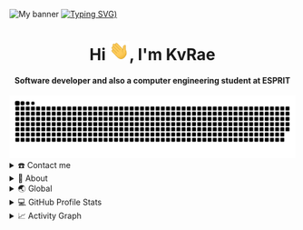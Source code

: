 

![My banner](https://user-images.githubusercontent.com/58667227/168013734-84993357-e74e-440a-ad77-16e21f98275a.gif)
[![Typing SVG](https://readme-typing-svg.herokuapp.com?color=F7D407&lines=Hello+world+%2C+I'm+KvRae+%3A))](https://git.io/typing-svg)
<div align="center">
  
<h1 align="center">Hi <img width="35" src="https://github.com/1999AZZAR/1999AZZAR/blob/main/resources/img/waving.gif">, I'm KvRae</h1>
<h4 align="center">Software developer and also a computer engineering student at ESPRIT</h4>
</div>

<div align="center">
  <a href="https://1999azzar.github.io/1999AZZAR/">
  <img  src="https://github.com/1999AZZAR/1999AZZAR/blob/main/resources/img/grid-snake.svg"
       alt="snake" /></a>
</div>

<details>
  <summary>☎️ Contact me</summary>
<div>
  <samp>
    <h2 align="center">😎 you can reach me by:</h2>
    <p align="center">
      <br/>
      <a href="https://www.linkedin.com/in/karam-mannai-1a7a851b1/" target="blank"><img align="center"
         src="https://img.shields.io/badge/linkedin-%231DA1F2.svg?style=for-the-badge&logo=linkedin&logoColor=white"
         alt="Kvrae" height="30"/></a>
      <a href="https://www.facebook.com/KaramMannai/" target="blank"><img align="center"
         src="https://img.shields.io/badge/facebook-4267B2.svg?style=for-the-badge&logo=facebook&logoColor=white"
         alt="kvrae" height="30"/></a>
      <a href="https://mailto:karamelmannai@gmail.com" target="blank"><img align="center"
         src="https://img.shields.io/badge/gmail-EA4335.svg?style=for-the-badge&logo=gmail&logoColor=white"
         alt="kvrae" height="30"/></a>
    </p>
  <p align="center">
      <a href="https://www.instagram.com/kvrae.exe/" target="blank"><img align="center"
         src="https://img.shields.io/badge/instagram-%23E4405F.svg?style=for-the-badge&logo=Instagram&logoColor=white"
         alt="kvrae" height="30"/></a>
      <a href="https://wa.me/+21699026017" target="blank"><img align="center"
         src="https://img.shields.io/badge/whatsapp-4B7F1.svg?style=for-the-badge&logo=whatsapp&logoColor=white"
         alt="kvrae" height="30"/></a>
      <a href="https://twitter.com/KvRae_" target="blank"><img align="center"
         src="https://img.shields.io/badge/twitter-1DA1F2.svg?style=for-the-badge&logo=twitter&logoColor=white"
         alt="kvrae" height="30"/></a>
      <br>
    </p>
  </samp>
</div>
</details>

<details>
  <summary>🧮 About</summary>
<div>
<h2 align="center">🧮 About this Account</h2>
 <p align="center">
  <a href="github.com/KvRae" target="blank"><img align="center" 
     src="https://badges.pufler.dev/visits/KvRae/KvRae?style=for-the-badge&color=e74c3c&logo=github&label=Spying+Counter"
     alt="spying counter" /></a>
  <a href="github.com/KvRae" target="blank"><img align="center" 
     src="https://badges.pufler.dev/years/KvRae/?style=for-the-badge&color=27a4fb&logo=github&label=Account+Age"
     alt="account age" /></a>
  </p>
  <p align="center">
  <a href="github.com/KvRae" target="blank"><img align="center" 
     src="https://badges.pufler.dev/updated/KvRae/KvRae?style=for-the-badge&color=ff00b4&logo=github&label=Profile+Updated"
     alt="updated" /></a>

  <a href="github.com/KvRae" target="blank"><img align="center" 
     src="https://badges.pufler.dev/repos/KvRae/?style=for-the-badge&color=251ee7&logo=github&label=Public+Repos"
     alt="repos" /></a>
 </p>
</div>
</details>

<details>
  <summary>🌏 Global</summary>
<div>
<h2 align="center"> Wanna learn more something about me? </h2>
</div>

```js
░░░░░░▄▄▄▄▀▀▀▀▀▀▀▀▄▄▄▄▄▄▄
░░░░░█░░░░░░░░░░░░░░░░░░▀▀▄
░░░░█░░░░░░░░░░░░░░░░░░░░░░█
░░░█░░░░░░▄██▀▄▄░░░░░▄▄▄░░░░█
░▄▀░▄▄▄░░█▀▀▀▀▄▄█░░░██▄▄█░░░░█
█░░█░▄░▀▄▄▄▀░░░░░░░░█░░░░░░░░░█
█░░█░█▀▄▄░░░░░█▀░░░░▀▄░░▄▀▀▀▄░█
░█░▀▄░█▄░█▀▄▄░▀░▀▀░▄▄▀░░░░█░░█
░░█░░░▀▄▀█▄▄░█▀▀▀▄▄▄▄▀▀█▀██░█
░░░█░░░░██░░▀█▄▄▄█▄▄█▄▄██▄░░█
░░░░█░░░░▀▀▄░█░░░█░█▀█▀█▀██░█
░░░░░▀▄░░░░░▀▀▄▄▄█▄█▄█▄█▄▀░░█
░░░░░░░▀▄▄░░░░░░░░░░░░░░░░░░░█
░░▐▌░█░░░░▀▀▄▄░░░░░░░░░░░░░░░█
░░░█▐▌░░░░░░█░▀▄▄▄▄▄░░░░░░░░█
░░███░░░░░▄▄█░▄▄░██▄▄▄▄▄▄▄▄▀
░▐████░░▄▀█▀█▄▄▄▄▄█▀▄▀▄
░░█░░▌░█░░░▀▄░█▀█░▄▀░░░█
░░█░░▌░█░░█░░█░░░█░░█░░█
░░█░░▀▀░░██░░█░░░█░░█░░█
░░░▀▀▄▄▀▀░█░░░▀▄▀▀▀▀█░░█
░░░░░░░░░░█░░░░▄░░▄██▄▄▀
░░░░░░░░░░█░░░░▄░░████
░░░░░░░░░░█▄░░▄▄▄░░▄█
░░░░░░░░░░░█▀▀░▄░▀▀█
░░░░░░░░░░░█░░░█░░░█
░░░░░░░░░░░█░░░▐░░░█
░░░░░░░░░░░█░░░▐░░░█
░░░░░░░░░░░█░░░▐░░░█
░░░░░░░░░░░█░░░▐░░░█
░░░░░░░░░░░█░░░▐░░░█
░░░░░░░░░░░█▄▄▄▐▄▄▄█
░░░░░░░▄▄▄▄▀▄▄▀█▀▄▄▀▄▄▄▄
░░░░░▄▀▄░▄░▄░░░█░░░▄░▄░▄▀▄
░░░░░█▄▄▄▄▄▄▄▄▄▀▄▄▄▄▄▄▄▄▄█

```
</details>

<details> 
  <summary>💻 GitHub Profile Stats</summary>
  <div>
    <h2 align="center"> 📊 Github stats </h2>
      <br/>
        <p align="center">
          <a href="https://github.com/KvRae/">
          <img src="https://github-readme-stats.vercel.app/api/top-langs/?username=KvRae&langs_count=6&theme=gruvbox&layout=compact&hide_border=true" alt="KvRae :: Top Langs" /></a>
        </p>
        <p align="center">
          <a href="https://github.com/KvRae/">
          <img width="49.5%" src="https://github-readme-stats.vercel.app/api?username=KvRae&show_icons=true&theme=gruvbox&hide_border=true" />
          <img width="49.5%" src="https://github-readme-streak-stats.herokuapp.com/?user=KvRae&theme=gruvbox&hide_border=true" />
          </a>
       </p>
     <br>
  </div>    
</details>

<details>
  <summary>📈 Activity Graph</summary>
  <br/>
  <h2 align="center"> My current activity </h2>
<a href="https://github.com/ashutosh00710/github-readme-activity-graph"><img alt="KvRae's Activity Graph" src="https://activity-graph.herokuapp.com/graph/?username=KvRae&bg_color=000&color=fff&line=00E676&point=fff&hide_border=true" /></a>
</details>


<!--
<h1 align="center">Hi 👋, I'm KvRae!</h1>
<div align="center">
  <a href="https://github.com/KvRae">
  <img height="180em" src="https://github-readme-stats.vercel.app/api?username=israelhp&show_icons=true&theme=dark&include_all_commits=true&count_private=true"/>
  <img height="180em" src="https://github-readme-stats.vercel.app/api/top-langs/?username=israelhp&layout=compact&langs_count=7&theme=dark"/>
</div>
<br>
<div align ="center"> 
  <a href="https://www.instagram.com/isra_legend" target="_blank"><img src="https://img.shields.io/badge/-Instagram-%23333?style=for-the-badge&logo=instagram&logoColor=white" target="_blank"></a>
 <a href="https://www.facebook.com/israel.pinto.505/" target="_blank"><img src="https://img.shields.io/badge/Facebook-%23333?style=for-the-badge&logo=facebook&logoColor=white" target="_blank"></a> 
  <a href = "mailto:israelhurtarte@gmail.com"><img src="https://img.shields.io/badge/-Gmail-%23333?style=for-the-badge&logo=gmail&logoColor=white" target="_blank"></a>
  <a href="https://www.linkedin.com/in/israel-hurtarte-pinto-738245218" target="_blank"><img src="https://img.shields.io/badge/-LinkedIn-%23333?style=for-the-badge&logo=linkedin&logoColor=white" target="_blank"></a> 
</div>
-->



<!--
### Hi visitor 👋 I'm currently working on an update for this readme file , just be patient
**KvRae/KvRae** is a ✨ _special_ ✨ repository because its `README.md` (this file) appears on your GitHub profile.

Here are some ideas to get you started:

- 🔭 I’m currently working on ...
- 🌱 I’m currently learning ...
- 👯 I’m looking to collaborate on ...
- 🤔 I’m looking for help with ...
- 💬 Ask me about ...
- 📫 How to reach me: ...
- 😄 Pronouns: ...
- ⚡ Fun fact: ...
-->
